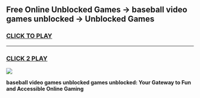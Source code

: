 
## Free Online Unblocked Games → baseball video games unblocked → Unblocked Games
<h3>
<a href="https://premium.freeplayer.one?title=baseball_video_games_unblocked&ref=21F">CLICK TO PLAY</a></h3>
<hr>

<h3>
<a href="https://premium.freeplayer.one?title=baseball_video_games_unblocked&ref=21F">CLICK 2 PLAY</a>
  
</h3>

<a href="https://premium.freeplayer.one?title=baseball_video_games_unblocked&ref=21F/"><img src="https://clearcache.store/games.png"></a>


**baseball video games unblocked games unblocked: Your Gateway to Fun and Accessible Online Gaming**
